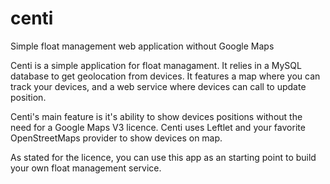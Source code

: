 # centi
Simple float management web application without Google Maps


Centi is a simple application for float managament. It relies in a MySQL database to get geolocation from devices. It features a map where you can track your devices, and a web service where devices can call to update position.

Centi's main feature is it's ability to show devices positions without the need for a Google Maps V3 licence. Centi uses Leftlet and your favorite OpenStreetMaps provider to show devices on map.

As stated for the licence, you can use this app as an starting point to build your own float management service.
